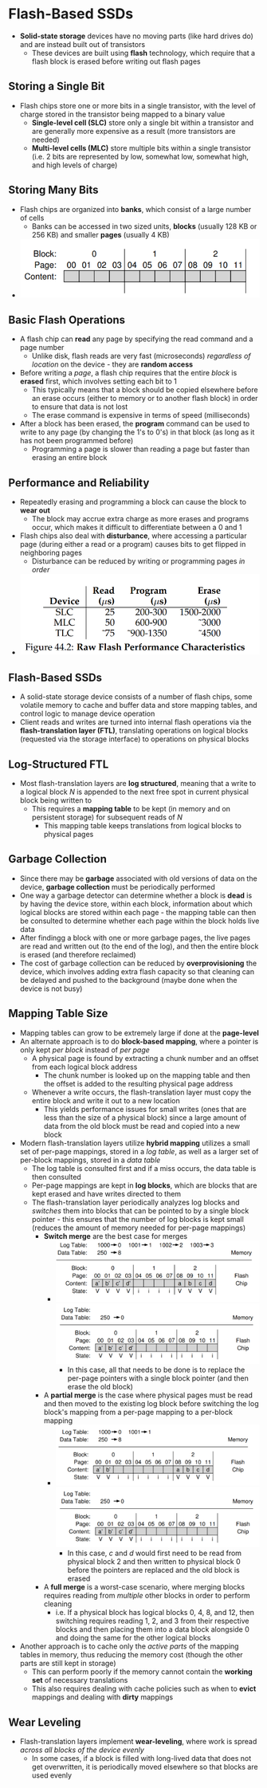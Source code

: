 # Flash-Based SSDs
- **Solid-state storage** devices have no moving parts (like hard drives do) and are instead built out of transistors
    - These devices are built using **flash** technology, which require that a flash block is erased before writing out flash pages
## Storing a Single Bit
- Flash chips store one or more bits in a single transistor, with the level of charge stored in the transistor being mapped to a binary value
    - **Single-level cell (SLC)** store only a single bit within a transistor and are generally more expensive as a result (more transistors are needed)
    - **Multi-level cells (MLC)** store multiple bits within a single transistor (i.e. 2 bits are represented by low, somewhat low, somewhat high, and high levels of charge)
## Storing Many Bits
- Flash chips are organized into **banks**, which consist of a large number of cells
    - Banks can be accessed in two sized units, **blocks** (usually 128 KB or 256 KB) and smaller **pages** (usually 4 KB)
- ![Flash Organization](../Images/Flash_Organization.png)
## Basic Flash Operations
- A flash chip can **read** any page by specifying the read command and a page number
    - Unlike disk, flash reads are very fast (microseconds) *regardless of location* on the device - they are **random access**
- Before writing a *page*, a flash chip requires that the entire *block* is **erased** first, which involves setting each bit to 1
    - This typically means that a block should be copied elsewhere before an erase occurs (either to memory or to another flash block) in order to ensure that data is not lost
    - The erase command is expensive in terms of speed (milliseconds)
- After a block has been erased, the **program** command can be used to write to any page (by changing the 1's to 0's) in that block (as long as it has not been programmed before)
    - Programming a page is slower than reading a page but faster than erasing an entire block
## Performance and Reliability
- Repeatedly erasing and programming a block can cause the block to **wear out**
    - The block may accrue extra charge as more erases and programs occur, which makes it difficult to differentiate between a 0 and 1
- Flash chips also deal with **disturbance**, where accessing a particular page (during either a read or a program) causes bits to get flipped in neighboring pages
    - Disturbance can be reduced by writing or programming pages *in order*
- ![Flash Performance Table](../Images/Flash_Performance.png)
## Flash-Based SSDs
- A solid-state storage device consists of a number of flash chips, some volatile memory to cache and buffer data and store mapping tables, and control logic to manage device operation
- Client reads and writes are turned into internal flash operations via the **flash-translation layer (FTL)**, translating operations on logical blocks (requested via the storage interface) to operations on physical blocks
## Log-Structured FTL
- Most flash-translation layers are **log structured**, meaning that a write to a logical block *N* is appended to the next free spot in current physical block being written to
    - This requires a **mapping table** to be kept (in memory and on persistent storage) for subsequent reads of *N*
        - This mapping table keeps translations from logical blocks to physical pages 
## Garbage Collection
- Since there may be **garbage** associated with old versions of data on the device, **garbage collection** must be periodically performed
- One way a garbage detector can determine whether a block is **dead** is by having the device store, within each block, information about which logical blocks are stored within each page - the mapping table can then be consulted to determine whether each page within the block holds live data
- After findingg a block with one or more garbage pages, the live pages are read and written out (to the end of the log), and then the entire block is erased (and therefore reclaimed)
- The cost of garbage collection can be reduced by **overprovisioning** the device, which involves adding extra flash capacity so that cleaning can be delayed and pushed to the background (maybe done when the device is not busy)
## Mapping Table Size
- Mapping tables can grow to be extremely large if done at the **page-level**
- An alternate approach is to do **block-based mapping**, where a pointer is only kept *per block* instead of *per page* 
    - A physical page is found by extracting a chunk number and an offset from each logical block address
        - The chunk number is looked up on the mapping table and then the offset is added to the resulting physical page address
    - Whenever a write occurs, the flash-translation layer must copy the entire block and write it out to a new location
        - This yields performance issues for small writes (ones that are less than the size of a physical block) since a large amount of data from the old block must be read and copied into a new block
- Modern flash-translation layers utilize **hybrid mapping** utilizes a small set of per-page mappings, stored in a *log table*, as well as a larger set of per-block mappings, stored in a *data table*
    - The log table is consulted first and if a miss occurs, the data table is then consulted
    - Per-page mappings are kept in **log blocks**, which are blocks that are kept erased and have writes directed to them
    - The flash-translation layer periodically analyzes log blocks and *switches* them into blocks that can be pointed to by a single block pointer - this ensures that the number of log blocks is kept small (reduces the amount of memory needed for per-page mappings)
        - **Switch merge** are the best case for merges
            - ![Switch Merge 1](../Images/Switch_Merge_1.png) ![Switch Merge 2](../Images/Switch_Merge_2.png)
                - In this case, all that needs to be done is to replace the per-page pointers with a single block pointer (and then erase the old block)
        - A **partial merge** is the case where physical pages must be read and then moved to the existing log block before switching the log block's mapping from a per-page mapping to a per-block mapping
            - ![Partial Merge](../Images/Partial_Merge.png) ![Partial Merge 2](../Images/Switch_Merge_2.png)
                - In this case, *c* and *d* would first need to be read from physical block 2 and then written to physical block 0 before the pointers are replaced and the old block is erased
        - A **full merge** is a worst-case scenario, where merging blocks requires reading from *multiple* other blocks in order to perform cleaning 
            - i.e. If a physical block has logical blocks 0, 4, 8, and 12, then switching requires reading 1, 2, and 3 from their respective blocks and then placing them into a data block alongside 0 and doing the same for the other logical blocks
- Another approach is to cache only the *active parts* of the mapping tables in memory, thus reducing the memory cost (though the other parts are still kept in storage)
    - This can perform poorly if the memory cannot contain the **working set** of necessary translations
    - This also requires dealing with cache policies such as when to **evict** mappings and dealing with **dirty** mappings
## Wear Leveling
- Flash-translation layers implement **wear-leveling**, where work is spread *across all blocks of the device evenly*
    - In some cases, if a block is filled with long-lived data that does not get overwritten, it is periodically moved elsewhere so that blocks are used evenly